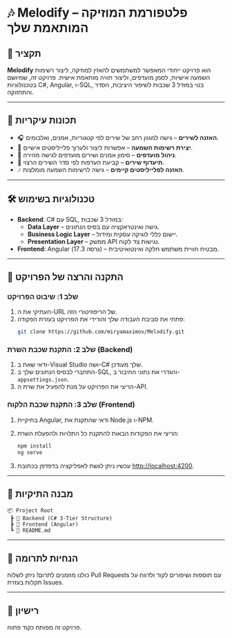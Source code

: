 
# 🎶 **Melodify** – פלטפורמת המוזיקה המותאמת שלך

## 📝 **תקציר**
**Melodify**  הוא פרויקט ייחודי המאפשר למשתמשים להאזין למוזיקה, ליצור רשימות השמעה אישיות, לסמן מועדפים, וליצור חוויה מותאמת אישית. פרויקט זה, שמיושם בטכנולוגיות C#, Angular, ו-SQL, בנוי במודל 3 שכבות לשיפור היציבות, הסדר והתחזוקה.

---

## 🌟 **תכונות עיקריות**
- 🎧 **האזנה לשירים** – גישה למגוון רחב של שירים לפי קטגוריות, אמנים, ואלבומים.
- 📜 **יצירת רשימות השמעה** – אפשרות ליצור ולערוך פלייליסטים אישיים.
- 💖 **ניהול מועדפים** – סימון אמנים ושירים מועדפים לגישה מהירה.
- 📌 **תיעדוף שירים** – קביעת העדפות לפי סדר השירים הרצוי.
- 🎶 **האזנה לפלייליסטים קיימים** – גישה לרשימות השמעה מומלצות.

---

## 🛠 **טכנולוגיות בשימוש**
- **Backend**: C#  עם SQL, במודל 3 שכבות:
  - **Data Layer** – גישה ואינטראקציה עם בסיס הנתונים.
  - **Business Logic Layer** – יישום כללי לוגיקה עסקית ומידול.
  - **Presentation Layer** – ממשק API נגישות צד לקוח.
- **Frontend**: Angular (גרסה 17.3) – מבטיח חוויית משתמש חלקה ואינטואיטיבית.

---

## 🚀 **התקנה והרצה של הפרויקט**

### שלב 1: שיבוט הפרויקט
1. העתיקי את ה-URL של הריפוזיטורי הזה.
2. פתחי את סביבת העבודה שלך והורידי את הפרויקט בעזרת הפקודה:
   ```bash
   git clone https://github.com/miryamaximov/Melodify.git
   ```

### שלב 2: התקנת שכבת השרת (Backend)
1. ודאי שאת ב-Visual Studio ושה-C# שלך מעודכן.
2. התחברי לבסיס הנתונים שלך ב-SQL, והגדרי את נתוני החיבור ב-`appsettings.json`.
3. הריצי את הפרויקט על מנת להפעיל את שרת ה-API.

### שלב 3: התקנת שכבת הלקוח (Frontend)
1. בתיקיית Angular, ודאי שהתקנת את Node.js ו-NPM.
2. הריצי את הפקודות הבאות להתקנת כל התלויות ולהפעלת השרת:
   ```bash
   npm install
   ng serve
   ```

3. עכשיו ניתן לגשת לאפליקציה בדפדפן בכתובת [http://localhost:4200](http://localhost:4200).

---

## 📂 **מבנה התיקיות**

```plaintext
📦 Project Root
 ┣ 📂 Backend (C# 3-Tier Structure)
 ┣ 📂 Frontend (Angular)
 ┗ 📄 README.md
```

---

## 🤝 **הנחיות לתרומה**
כולנו מוזמנים לתרום! ניתן לשלוח Pull Requests עם תוספות ושיפורים לקוד ולדווח על תקלות בעזרת Issues.

---

## 📝 **רישיון**
פרויקט זה מפותח כקוד פתוח.
